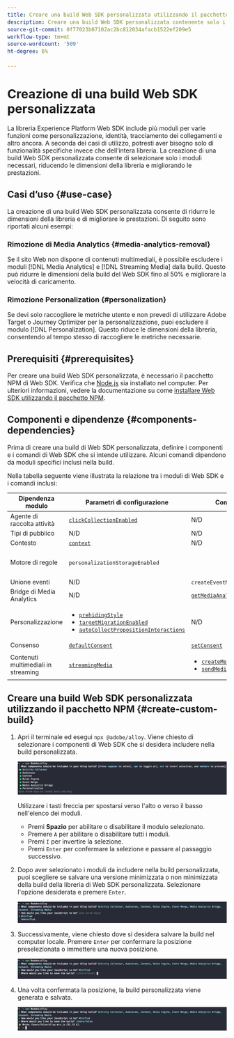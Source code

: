```yaml
---
title: Creare una build Web SDK personalizzata utilizzando il pacchetto NPM
description: Creare una build Web SDK personalizzata contenente solo i moduli necessari.
source-git-commit: 0f77023b07102ac2bc812034afacb1522ef209e5
workflow-type: tm+mt
source-wordcount: '509'
ht-degree: 6%

---
```



# Creazione di una build Web SDK personalizzata

La libreria Experience Platform Web SDK include più moduli per varie funzioni come personalizzazione, identità, tracciamento dei collegamenti e altro ancora. A seconda dei casi di utilizzo, potresti aver bisogno solo di funzionalità specifiche invece che dell’intera libreria. La creazione di una build Web SDK personalizzata consente di selezionare solo i moduli necessari, riducendo le dimensioni della libreria e migliorando le prestazioni.

## Casi d’uso {#use-case}

La creazione di una build Web SDK personalizzata consente di ridurre le dimensioni della libreria e di migliorare le prestazioni. Di seguito sono riportati alcuni esempi:

### Rimozione di Media Analytics {#media-analytics-removal}

Se il sito Web non dispone di contenuti multimediali, è possibile escludere i moduli [!DNL Media Analytics] e [!DNL Streaming Media] dalla build. Questo può ridurre le dimensioni della build del Web SDK fino al 50% e migliorare la velocità di caricamento.

### Rimozione Personalization {#personalization}

Se devi solo raccogliere le metriche utente e non prevedi di utilizzare Adobe Target o Journey Optimizer per la personalizzazione, puoi escludere il modulo [!DNL Personalization]. Questo riduce le dimensioni della libreria, consentendo al tempo stesso di raccogliere le metriche necessarie.

## Prerequisiti {#prerequisites}

Per creare una build Web SDK personalizzata, è necessario il pacchetto NPM di Web SDK. Verifica che [Node.js](https://nodejs.org/en/download/package-manager/all) sia installato nel computer. Per ulteriori informazioni, vedere la documentazione su come [installare Web SDK utilizzando il pacchetto NPM](npm.md).

## Componenti e dipendenze {#components-dependencies}

Prima di creare una build di Web SDK personalizzata, definire i componenti e i comandi di Web SDK che si intende utilizzare. Alcuni comandi dipendono da moduli specifici inclusi nella build.

Nella tabella seguente viene illustrata la relazione tra i moduli di Web SDK e i comandi inclusi:

| Dipendenza modulo | Parametri di configurazione | Comandi | Categoria dimensioni |
|---------|----------|---------|---------|
| Agente di raccolta attività | [`clickCollectionEnabled`](../commands/configure/clickcollectionenabled.md) | N/D | Canale |
| Tipi di pubblico | N/D | N/D | Piccolo |
| Contesto | [`context`](../commands/configure/context.md) | N/D | Piccolo |
| Motore di regole | `personalizationStorageEnabled` | | <ul><li>`evaluateRulesets`</li><li>[`subscribeRulesetItems`](../commands/subscriberulesetitems.md)</li></ul> | Canale |
| Unione eventi | N/D | `createEventMergeId` | Piccolo |
| Bridge di Media Analytics | N/D | [`getMediaAnalyticsTracker`](../commands/getmediaanalyticstracker.md) | Grande |
| Personalizzazione | <ul><li>[`prehidingStyle`](../commands/configure/prehidingstyle.md)</li><li>[`targetMigrationEnabled`](../commands/configure/targetmigrationenabled.md)</li><li>[`autoCollectPropositionInteractions`](../commands/configure/autocollectpropositioninteractions.md)</li></ul> | N/D | Grande |
| Consenso | [`defaultConsent`](../commands/configure/defaultconsent.md) | [`setConsent`](../commands/setconsent.md) | Piccolo |
| Contenuti multimediali in streaming | [`streamingMedia`](../commands/configure/streamingmedia.md) | <ul><li>[`createMediaSession`](../commands/createmediasession.md)</li><li>[`sendMediaEvent`](../commands/sendmediaevent.md)</li></ul> | Grande |

## Creare una build Web SDK personalizzata utilizzando il pacchetto NPM {#create-custom-build}

1. Apri il terminale ed esegui `npx @adobe/alloy`. Viene chiesto di selezionare i componenti di Web SDK che si desidera includere nella build personalizzata.

   ![Immagine di un terminale che mostra la selezione del modulo di compilazione personalizzato.](../assets/custom-build/npx.png)

   Utilizzare i tasti freccia per spostarsi verso l&#39;alto o verso il basso nell&#39;elenco dei moduli.

   * Premi **Spazio** per abilitare o disabilitare il modulo selezionato.
   * Premere `A` per abilitare o disabilitare tutti i moduli.
   * Premi `I` per invertire la selezione.
   * Premi `Enter` per confermare la selezione e passare al passaggio successivo.

1. Dopo aver selezionato i moduli da includere nella build personalizzata, puoi scegliere se salvare una versione minimizzata o non minimizzata della build della libreria di Web SDK personalizzata. Selezionare l&#39;opzione desiderata e premere `Enter`.

   ![Immagine di un terminale che mostra la selezione di minimizzazione della compilazione personalizzata.](../assets/custom-build/minify.png)

1. Successivamente, viene chiesto dove si desidera salvare la build nel computer locale. Premere `Enter` per confermare la posizione preselezionata o immettere una nuova posizione.

   ![Immagine di un terminale che mostra l&#39;opzione di salvataggio della compilazione personalizzata.](../assets/custom-build/save.png)

1. Una volta confermata la posizione, la build personalizzata viene generata e salvata.

   ![Immagine di un terminale che mostra il percorso salvato della build personalizzata.](../assets/custom-build/saved.png)


